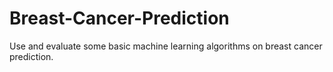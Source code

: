 # Breast-Cancer-Prediction
Use and evaluate some basic machine learning algorithms on breast cancer prediction.
